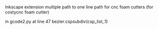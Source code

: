 Inkscape extension multiple path to one line path for cnc foam cutters (for costycnc foam cutter)

in gcode2.py at line 47 bezier.cspsubdiv(csp_list,.1) 
